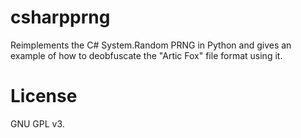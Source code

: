# csharpprng
Reimplements the C# System.Random PRNG in Python and gives an example of how to
deobfuscate the "Artic Fox" file format using it.

# License
GNU GPL v3.
